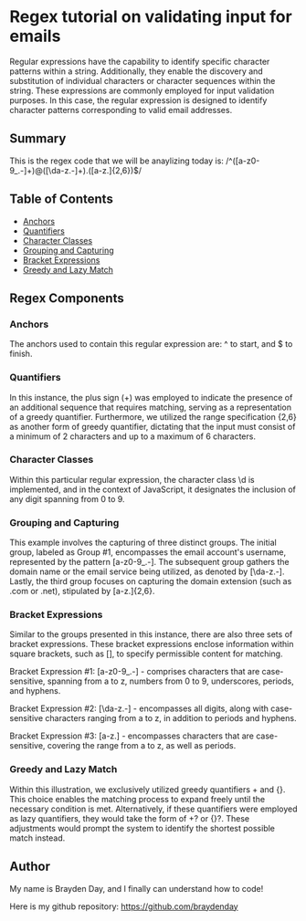 # Regex tutorial on validating input for emails

Regular expressions have the capability to identify specific character patterns within a string. Additionally, they enable the discovery and substitution of individual characters or character sequences within the string. These expressions are commonly employed for input validation purposes. In this case, the regular expression is designed to identify character patterns corresponding to valid email addresses.

## Summary

This is the regex code that we will be anaylizing today is: /^([a-z0-9_\.-]+)@([\da-z\.-]+)\.([a-z\.]{2,6})$/

## Table of Contents

- [Anchors](#anchors)
- [Quantifiers](#quantifiers)
- [Character Classes](#character-classes)
- [Grouping and Capturing](#grouping-and-capturing)
- [Bracket Expressions](#bracket-expressions)
- [Greedy and Lazy Match](#greedy-and-lazy-match)

## Regex Components

### Anchors

The anchors used to contain this regular expression are: ^ to start, and $ to finish.

### Quantifiers

In this instance, the plus sign (+) was employed to indicate the presence of an additional sequence that requires matching, serving as a representation of a greedy quantifier. Furthermore, we utilized the range specification {2,6} as another form of greedy quantifier, dictating that the input must consist of a minimum of 2 characters and up to a maximum of 6 characters.

### Character Classes

Within this particular regular expression, the character class \d is implemented, and in the context of JavaScript, it designates the inclusion of any digit spanning from 0 to 9.

### Grouping and Capturing

This example involves the capturing of three distinct groups. The initial group, labeled as Group #1, encompasses the email account's username, represented by the pattern [a-z0-9_.-]. The subsequent group gathers the domain name or the email service being utilized, as denoted by [\da-z.-]. Lastly, the third group focuses on capturing the domain extension (such as .com or .net), stipulated by [a-z.]{2,6}.

### Bracket Expressions

Similar to the groups presented in this instance, there are also three sets of bracket expressions. These bracket expressions enclose information within square brackets, such as [], to specify permissible content for matching.

Bracket Expression #1: [a-z0-9_.-] - comprises characters that are case-sensitive, spanning from a to z, numbers from 0 to 9, underscores, periods, and hyphens.

Bracket Expression #2: [\da-z.-] - encompasses all digits, along with case-sensitive characters ranging from a to z, in addition to periods and hyphens.

Bracket Expression #3: [a-z.] - encompasses characters that are case-sensitive, covering the range from a to z, as well as periods.

### Greedy and Lazy Match

Within this illustration, we exclusively utilized greedy quantifiers + and {}. This choice enables the matching process to expand freely until the necessary condition is met. Alternatively, if these quantifiers were employed as lazy quantifiers, they would take the form of +? or {}?. These adjustments would prompt the system to identify the shortest possible match instead.

## Author

My name is Brayden Day, and I finally can understand how to code!

Here is my github repository: https://github.com/braydenday
